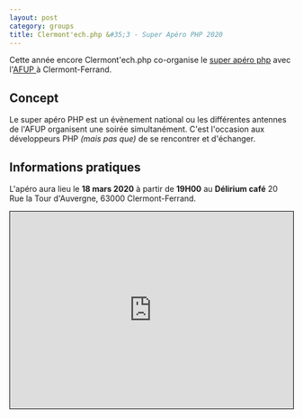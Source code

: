 ```yaml
---
layout: post
category: groups
title: Clermont'ech.php &#35;3 - Super Apéro PHP 2020
---
```


Cette année encore Clermont'ech.php co-organise le [super apéro php](https://afup.org/association/super-apero) avec l'[AFUP ](https://afup.org/p/984-qui-sommes-nous) à Clermont-Ferrand.

## Concept

Le super apéro PHP est un évènement national ou les différentes antennes de l'AFUP organisent une soirée simultanément. C'est l'occasion aux développeurs PHP _(mais pas que)_ de se rencontrer et d'échanger.

## Informations pratiques

L'apéro aura lieu le **18 mars 2020** à partir de **19H00** au **Délirium café** 20 Rue la Tour d'Auvergne, 63000 Clermont-Ferrand.

<iframe width="100%" height="350" frameborder="0" scrolling="no" marginheight="0" marginwidth="0" src="https://www.openstreetmap.org/export/embed.html?bbox=3.0814343690872197%2C45.77538074379465%2C3.084974884986878%2C45.777075634387295&amp;layer=mapnik&amp;marker=45.77622819553027%2C3.0832046270370483" style="border: 1px solid black"></iframe>
